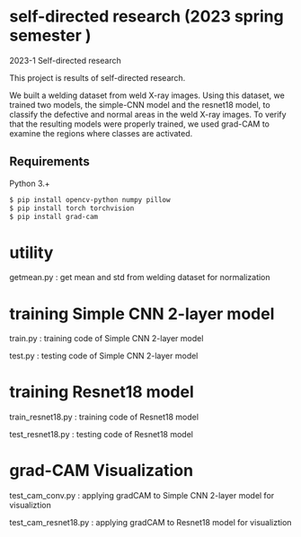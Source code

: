 # self-directed research (2023 spring semester )
2023-1 Self-directed research 

This project is results of self-directed research.

We built a welding dataset from weld X-ray images. Using this dataset, we trained two models, the simple-CNN model and the resnet18 model, to classify the defective and normal areas in the weld X-ray images. 
To verify that the resulting models were properly trained, we used grad-CAM to examine the regions where classes are activated.
## Requirements

Python 3.+

```bash
$ pip install opencv-python numpy pillow
$ pip install torch torchvision
$ pip install grad-cam
```


# utility
getmean.py : get mean and std from welding dataset for normalization

# training Simple CNN 2-layer model
train.py : training code of Simple CNN 2-layer model 

test.py : testing code of Simple CNN 2-layer model 

# training Resnet18 model
train_resnet18.py : training code of Resnet18 model

test_resnet18.py : testing code of Resnet18 model

# grad-CAM Visualization
test_cam_conv.py : applying gradCAM to Simple CNN 2-layer model for visualiztion 

test_cam_resnet18.py : applying gradCAM to Resnet18 model for visualiztion 
